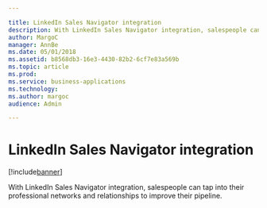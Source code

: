 ```yaml
---

title: LinkedIn Sales Navigator integration
description: With LinkedIn Sales Navigator integration, salespeople can tap into their professional networks and relationships to improve their pipeline.
author: MargoC
manager: AnnBe
ms.date: 05/01/2018
ms.assetid: b8568db3-16e3-4430-82b2-6cf7e83a569b
ms.topic: article
ms.prod: 
ms.service: business-applications
ms.technology: 
ms.author: margoc
audience: Admin

---
```

#  LinkedIn Sales Navigator integration




[!include[banner](../../includes/banner.md)]

With LinkedIn Sales Navigator integration, salespeople can tap into their
professional networks and relationships to improve their pipeline.
